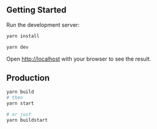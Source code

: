 ## Getting Started

Run the development server:

```bash
yarn install

yarn dev
```

Open [http://localhost](http://localhost) with your browser to see the result.

## Production

```bash
yarn build
# then
yarn start

# or just
yarn buildstart
```

